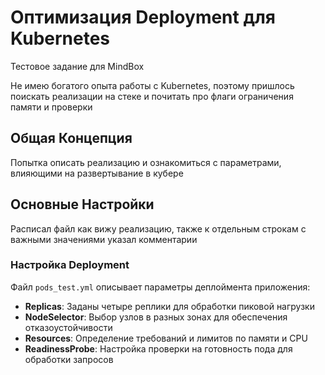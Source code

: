 # Оптимизация Deployment для Kubernetes

Тестовое задание для MindBox

Не имею богатого опыта работы с Kubernetes, поэтому пришлось поискать реализации на стеке и почитать про флаги ограничения памяти и проверки

## Общая Концепция

Попытка описать реализацию и ознакомиться с параметрами, влияющими на развертывание в кубере 

## Основные Настройки

Расписал файл как вижу реализацию, также к отдельным строкам с важными значениями указал комментарии

### Настройка Deployment

Файл `pods_test.yml` описывает параметры деплоймента приложения:

- **Replicas**: Заданы четыре реплики для обработки пиковой нагрузки
- **NodeSelector**: Выбор узлов в разных зонах для обеспечения отказоустойчивости
- **Resources**: Определение требований и лимитов по памяти и CPU
- **ReadinessProbe**: Настройка проверки на готовность пода для обработки запросов

